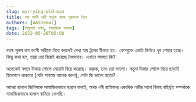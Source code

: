 ```yaml
---
slug: marrying-old-man
title: কম বয়সী নারী কর্তৃক বয়স্ক পুরুষকে বিয়ে
authors: [AAShemul]
tags: [শিমুলের দর্শন, সামাজিক সমস্যা]
date: 2022-05-20T05:00
---
```


<head>
    <link rel="apple-touch-icon" sizes="57x57" href="/icon/apple-icon-57x57.png" />
    <link rel="apple-touch-icon" sizes="60x60" href="/icon/apple-icon-60x60.png" />
    <link rel="apple-touch-icon" sizes="72x72" href="/icon/apple-icon-72x72.png" />
    <link rel="apple-touch-icon" sizes="76x76" href="/icon/apple-icon-76x76.png" />
    <link rel="apple-touch-icon" sizes="114x114" href="/icon/apple-icon-114x114.png" />
    <link rel="apple-touch-icon" sizes="120x120" href="/icon/apple-icon-120x120.png" />
    <link rel="apple-touch-icon" sizes="144x144" href="/icon/apple-icon-144x144.png" />
    <link rel="apple-touch-icon" sizes="152x152" href="/icon/apple-icon-152x152.png" />
    <link rel="apple-touch-icon" sizes="180x180" href="/icon/apple-icon-180x180.png" />
    <link rel="icon" type="image/png" sizes="192x192"  href="/icon/android-icon-192x192.png" />
    <link rel="icon" type="image/png" sizes="32x32" href="/icon/favicon-32x32.png" />
    <link rel="icon" type="image/png" sizes="96x96" href="/icon/favicon-96x96.png" />
    <link rel="icon" type="image/png" sizes="16x16" href="/icon/favicon-16x16.png" />
    <link rel="manifest" href="/manifest.json" />
    <meta name="msapplication-TileColor" content="#ffffff" />
    <meta name="msapplication-TileImage" content="/icon/ms-icon-144x144.png" />
</head>

বয়স্ক পুরুষ কম বয়সী নারীকে বিয়ে করলেই দেখা যায় ট্রলের স্বীকার হয়। ফেসবুকে একটা ভিডিও খুব শেয়ার হচ্ছে। কিন্তু কথা হল, তারা তো বিয়েই করেছে বৈধভাবে। এখানে সমস্যা কি?
<!--truncate-->

অনেকেই বলবে টাকার লোভে মেয়েটা বিয়ে করেছে। করুক, তাও তো ভালো। নতুবা টাকার লোভে বিয়ে ছাড়াই রিলেশনে থাকতো (যেটা সমাজে অনেক কমন), সেটা কি ভালো হতো?

আমরা হালাল জিনিসকে সামাজিকভাবে হারাম বানাই, অথচ ধনী ব্যক্তিদের একাধিক নারীর সাথে বিবাহ বহির্ভূত সম্পর্ককে সামাজিকভাবে হালাল বানিয়ে ফেলছি।